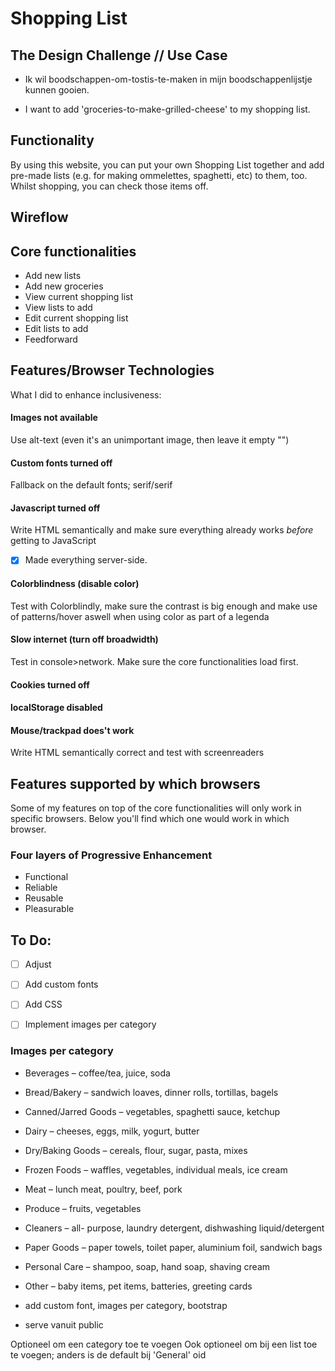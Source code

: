 # Shopping List

## The Design Challenge // Use Case
* Ik wil boodschappen-om-tostis-te-maken in mijn boodschappenlijstje kunnen gooien.

* I want to add 'groceries-to-make-grilled-cheese' to my shopping list.

## Functionality
By using this website, you can put your own Shopping List together and add pre-made lists (e.g. for making ommelettes, spaghetti, etc) to them, too. Whilst shopping, you can check those items off.

## Wireflow

## Core functionalities
* Add new lists
* Add new groceries
* View current shopping list
* View lists to add
* Edit current shopping list
* Edit lists to add
* Feedforward

## Features/Browser Technologies
What I did to enhance inclusiveness:

#### Images not available
Use alt-text (even it's an unimportant image, then leave it empty "")

#### Custom fonts turned off
Fallback on the default fonts; serif/serif

#### Javascript turned off
Write HTML semantically and make sure everything already works *before* getting to JavaScript
- [x] Made everything server-side.

#### Colorblindness (disable color)
Test with Colorblindly, make sure the contrast is big enough and make use of patterns/hover aswell when using color as part of a legenda

#### Slow internet (turn off broadwidth)
Test in console>network. Make sure the core functionalities load first.

#### Cookies turned off

#### localStorage disabled

#### Mouse/trackpad does't work
Write HTML semantically correct and test with screenreaders

## Features supported by which browsers
Some of my features on top of the core functionalities will only work in specific browsers. Below you'll find which one would work in which browser.


### Four layers of Progressive Enhancement
* Functional
* Reliable
* Reusable
* Pleasurable


## To Do:
- [ ] Adjust
- [ ] Add custom fonts
- [ ] Add CSS
- [ ] Implement images per category


### Images per category

- Beverages – coffee/tea, juice, soda
- Bread/Bakery – sandwich loaves, dinner rolls, tortillas, bagels
- Canned/Jarred Goods – vegetables, spaghetti sauce, ketchup
- Dairy – cheeses, eggs, milk, yogurt, butter
- Dry/Baking Goods – cereals, flour, sugar, pasta, mixes
- Frozen Foods – waffles, vegetables, individual meals, ice cream
- Meat – lunch meat, poultry, beef, pork
- Produce – fruits, vegetables
- Cleaners – all- purpose, laundry detergent, dishwashing liquid/detergent
- Paper Goods – paper towels, toilet paper, aluminium foil, sandwich bags
- Personal Care – shampoo, soap, hand soap, shaving cream
- Other – baby items, pet items, batteries, greeting cards

- add custom font, images per category, bootstrap
- serve vanuit public

Optioneel om een category toe te voegen
Ook optioneel om bij een list toe te voegen; anders is de default bij 'General' oid
